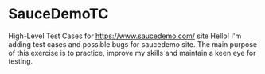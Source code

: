 # SauceDemoTC
High-Level Test Cases for https://www.saucedemo.com/ site
Hello! I'm adding test cases and possible bugs for saucedemo site. The main purpose of this exercise is to practice, improve my skills and maintain a keen eye for testing.
